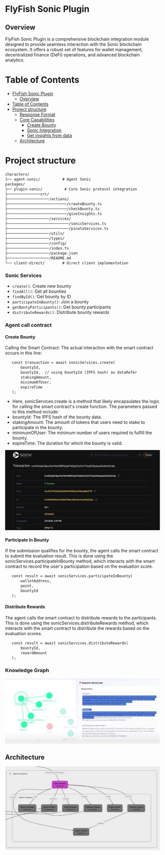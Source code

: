 # FlyFish Sonic Plugin

## Overview
FlyFish Sonic Plugin is a comprehensive blockchain integration module designed to provide seamless interaction with the Sonic blockchain ecosystem. It offers a robust set of features for wallet management, decentralized finance (DeFi) operations, and advanced blockchain analytics.

# Table of Contents
- [FlyFish Sonic Plugin](#flyfish-sonic-plugin)
  - [Overview](#overview)
- [Table of Contents](#table-of-contents)
- [Project structure](#project-structure)
  - [Response Format](#response-format)
  - [Core Capabilities](#core-capabilities)
    - [Create Bounty](#create-bounty)
    - [Sonic Integration](#sonic-integration)
    - [Get insights from data](#get-insights-from-data)
  - [Architecture](#architecture)

# Project structure
```
characters/
├── agent-sonic/          # Agent Sonic
packages/
├── plugin-sonic/          # Core Sonic protocol integration
├───────────────src/
├───────────────────/actions/
├───────────────────────────/createBounty.ts
├───────────────────────────/checkBounty.ts
├───────────────────────────/giveInsights.ts
├───────────────────/services/
├────────────────────────────/sonicServices.ts
├────────────────────────────/pinataServices.ts
├───────────────────/utils/
├───────────────────/types/
├───────────────────/config/
├───────────────────/index.ts
├───────────────────/package.json
├───────────────────/README.md
└── client-direct/        # Direct client implementation
```

### Sonic Services
- `create()`: Create new bounty
- `findAll()`: Get all bounties
- `findById()`: Get bounty by ID
- `participateInBounty()`: Join a bounty
- `getBontyParticipants()`: Get bounty participants
- `distributeRewards()`: Distribute bounty rewards

### Agent call contract
#### Create Bounty
Calling the Smart Contract: The actual interaction with the smart contract occurs in this line:
```
   const transaction = await sonicServices.create(
       bountyId,
       bountyId,  // using bountyId (IPFS hash) as dataRefer
       stakingAmount,
       minimumOfUser,
       expireTime
   );
```
- Here, sonicServices.create is a method that likely encapsulates the logic for calling the smart contract's create function.
The parameters passed to this method include:
- bountyId: The IPFS hash of the bounty data.
- stakingAmount: The amount of tokens that users need to stake to participate in the bounty.
- minimumOfUser: The minimum number of users required to fulfill the bounty.
- expireTime: The duration for which the bounty is valid.

![image](./image/image.png)
#### Participate In Bounty
If the submission qualifies for the bounty, the agent calls the smart contract to submit the evaluation result. This is done using the sonicServices.participateInBounty method, which interacts with the smart contract to record the user's participation based on the evaluation score.
```
   const result = await sonicServices.participateInBounty(
       walletAddress,
       point,
       bountyId
   );
```

#### Distribute Rewards
The agent calls the smart contract to distribute rewards to the participants. This is done using the sonicServices.distributeRewards method, which interacts with the smart contract to distribute the rewards based on the evaluation scores.
```
   const result = await sonicServices.distributeRewards(
       bountyId,
       rewardAmount
   );
```

### Knowledge Graph
![image](./image/image_1.png)



## Architecture
![image](./image/architecture.png)